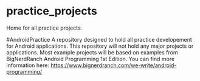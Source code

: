 # practice_projects
Home for all practice projects.

#AndroidPractice
A repository designed to hold all practice developement for Android applications. This repository will not hold any major projects or applications. Most example projects will be based on examples from BigNerdRanch Android Programming 1st Edition. You can find more information here: https://www.bignerdranch.com/we-write/android-programming/
